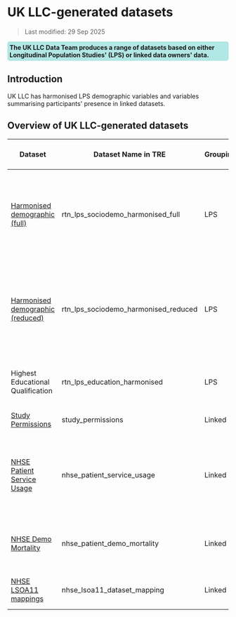 # UK LLC-generated datasets

>Last modified: 29 Sep 2025
<div style="background-color: rgba(0, 178, 169, 0.3); padding: 5px; border-radius: 5px;"><strong>The UK LLC Data Team produces a range of datasets based on either Longitudinal Population Studies' (LPS) or linked data owners' data.</strong></div>

## Introduction
UK LLC has harmonised LPS demographic variables and variables summarising participants' presence in linked datasets.  


## Overview of UK LLC-generated datasets

| Dataset | Dataset Name in TRE|Grouping|Summary|  Data Available in TRE | Data Owner |
|---|---|---|---|---|---|
| [Harmonised demographic (full)](../UKLLC_generated/Datasets/LPS_derived/demo_harmonised_full.md) | rtn_lps_sociodemo_harmonised_full |LPS|Sex, gender, year of birth and ethnic group variables harmonised across LPS (all responses provided by participants)|1990-2023|UK LLC|
| [Harmonised demographic (reduced)](../UKLLC_generated/Datasets/LPS_derived/demo_harmonised_reduced.md) | rtn_lps_sociodemo_harmonised_reduced |LPS|Sex, gender, year of birth and ethnic group variables harmonised across LPS (most recent response provided by participants)|1990-2023|UK LLC|
|Highest Educational Qualification|rtn_lps_education_harmonised| LPS |Educational qualification variables harmonised across LPS|TBC|UK LLC|
| [Study Permissions](../UKLLC_generated/Datasets/Linked_derived/study_permissions.md) | study_permissions |Linked|Linkage permissions for participants|Latest available|UK LLC|
| [NHSE Patient Service Usage](../UKLLC_generated/Datasets/Linked_derived/nhse_patient_service_usage.md) | nhse_patient_service_usage |Linked|Number of times participants have used each NHS England service, including last seen dates|Latest available|UK LLC |
| [NHSE Demo Mortality](../UKLLC_generated/Datasets/Linked_derived/nhse_patient_demo_mortality.md) | nhse_patient_demo_mortality |Linked|Demographic information and alive/deceased status for participants|Latest available|UK LLC|
| [NHSE LSOA11 mappings](../ukllc_managed_data/UKLLC_generated/Datasets/Linked_derived/nhse_lsoa11_dataset_mapping.md) | nhse_lsoa11_dataset_mapping |Linked|Enables linkage to place-based datasets|Latest available| UK LLC |
